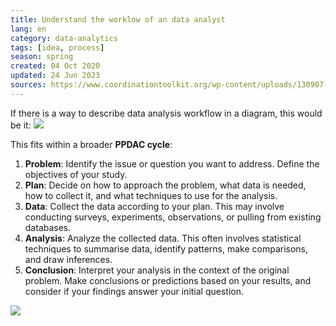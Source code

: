 ```yaml
---
title: Understand the worklow of an data analyst
lang: en
category: data-analytics
tags: [idea, process]
season: spring
created: 04 Oct 2020
updated: 24 Jun 2023
sources: https://www.coordinationtoolkit.org/wp-content/uploads/130907-Data-flow.pdf
---
```


If there is a way to describe data analysis workflow in a diagram, this would be it:
![](../__files/data-analysis-workflow.png)

This fits within a broader **PPDAC cycle**:
1. **Problem**: Identify the issue or question you want to address. Define the objectives of your study.
2. **Plan**: Decide on how to approach the problem, what data is needed, how to collect it, and what techniques to use for the analysis.
3. **Data**: Collect the data according to your plan. This may involve conducting surveys, experiments, observations, or pulling from existing databases.
4. **Analysis**: Analyze the collected data. This often involves statistical techniques to summarise data, identify patterns, make comparisons, and draw inferences.
5. **Conclusion**: Interpret your analysis in the context of the original problem. Make conclusions or predictions based on your results, and consider if your findings answer your initial question.

![](../__files/ppdac.png)